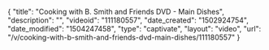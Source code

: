 {
    "title": "Cooking with B. Smith and Friends DVD - Main Dishes",
    "description": "",
    "videoid": "111180557",
    "date_created": "1502924754",
    "date_modified": "1504247458",
    "type": "captivate",
    "layout": "video",
    "url": "\/v\/cooking-with-b-smith-and-friends-dvd-main-dishes\/111180557"
}